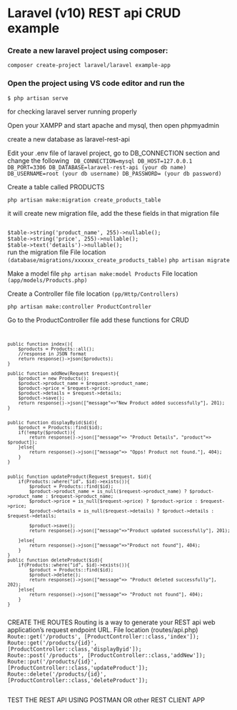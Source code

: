 <h1>Laravel (v10) REST api CRUD example</h1>

<h3>Create a new laravel project using composer:</h3>

<code>composer create-project laravel/laravel example-app</code>

<h3>Open the project using VS code editor and run the </h3>
<code>$ php artisan serve</code>

<p>for checking laravel server running properly</p>

Open your XAMPP and start apache and mysql, then open phpmyadmin

create a new database as laravel-rest-api

Edit your .env file of laravel project, go to DB_CONNECTION section and change the following
<code>
DB_CONNECTION=mysql
DB_HOST=127.0.0.1
DB_PORT=3306
DB_DATABASE=laravel-rest-api (your db name)
DB_USERNAME=root (your db username)
DB_PASSWORD=   (your db password)
</code>

Create a table called PRODUCTS

<code>php artisan make:migration create_products_table</code>

it will create new migration file, add the these fields in that migration file

<code>
$table->string('product_name', 255)->nullable();
$table->string('price', 255)->nullable();
$table->text('details')->nullable();
</code>
run the migration file 
File location <code>(database/migrations/xxxxxx_create_products_table)</code>
<code>php artisan migrate</code>


Make a model file 
<code>php artisan make:model Products</code>
File location <code>(app/models/Products.php)</code>


Create a Controller file
file location <code>(pp/Http/Controllers)</code>

<code>php artisan make:controller ProductController</code>

Go to the ProductController file add these functions for CRUD
<code>

    public function index(){
        $products = Products::all();
        //response in JSON format
        return response()->json($products);
    }

    public function addNew(Request $request){
        $product = new Products();
        $product->product_name = $request->product_name;
        $product->price = $request->price;
        $product->details = $request->details;
        $product->save();
        return response()->json(["message"=>"New Product added successfully"], 201);
    }


    public function displayByid($id){
        $product = Products::find($id);
        if(!empty($product)){
            return response()->json(["message"=> "Product Details", "product"=> $product]);
        }else{
            return response()->json(["message"=> "Opps! Product not found."], 404);
        }
    }

  
    public function updateProduct(Request $request, $id){
        if(Products::where("id", $id)->exists()){
            $product = Products::find($id);
            $product->product_name = is_null($request->product_name) ? $product->product_name : $request->product_name;
            $product->price = is_null($request->price) ? $product->price : $request->price;
            $product->details = is_null($request->details) ? $product->details : $request->details;

            $product->save();
            return response()->json(["message"=>"Product updated successfully"], 201);

        }else{
            return response()->json(["message"=>"Product not found"], 404);
        }
    }
    public function deleteProduct($id){
        if(Products::where("id", $id)->exists()){
            $product = Products::find($id);
            $product->delete();
            return response()->json(["message"=> "Product deleted successfully"], 202);
        }else{
            return response()->json(["message"=> "Product not found"], 404);
        }
    }
</code>
CREATE THE ROUTES
Routing is a way to generate your REST api web application’s request endpoint URL.
File location (routes/api.php)

<code>
Route::get('/products', [ProductController::class,'index']);
Route::get('/products/{id}', [ProductController::class,'displayByid']);
Route::post('/products', [ProductController::class,'addNew']);
Route::put('/products/{id}', [ProductController::class,'updateProduct']);
Route::delete('/products/{id}', [ProductController::class,'deleteProduct']);

</code>

TEST THE REST API USING POSTMAN OR other REST CLIENT APP
